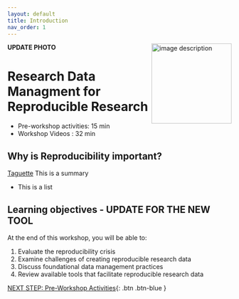 ```yaml
---
layout: default
title: Introduction 
nav_order: 1
---
```

**UPDATE PHOTO**
<img src="images/WORKSHOP-LOGO-HERE.png" style="float:right;width:180px;" alt="image description">

# Research Data Managment for Reproducible Research

- Pre-workshop activities: 15 min 
- Workshop Videos : 32 min

## Why is Reproducibility important? 

[Taguette](https://taguette.org/) This is a summary

- This is a list

## Learning objectives - UPDATE FOR THE NEW TOOL

At the end of this workshop, you will be able to:

1. Evaluate the reproducibility crisis
2. Examine challenges of creating reproducible research data
3. Discuss foundational data management practices 
4. Review available tools that facilitate reproducible research data
 
[NEXT STEP: Pre-Workshop Activities](pre-workshop.html){: .btn .btn-blue }
